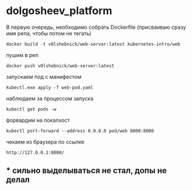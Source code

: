# dolgosheev_platform

В первую очередь, необходимо собрать Dockerfile (присваиваю сразу имя репа, чтобы потом не тегать)

```text
docker build -t v0lshebnick/web-server:latest kubernetes-intro/web
```

пушим в реп

```text
docker push v0lshebnick/web-server:latest
```

запускаем под с манифестом

```text
kubectl.exe apply -f web-pod.yaml
```

наблюдаем за процессом запуска

```text
kubectl get pods -w
```

форвардим на локалхост

```text
kubectl port-forward --address 0.0.0.0 pod/web 8000:8000
```

чекаем из браузера по ссылке 

```text
http://127.0.0.1:8000/
```

## * сильно выделываться не стал, допы не делал ##